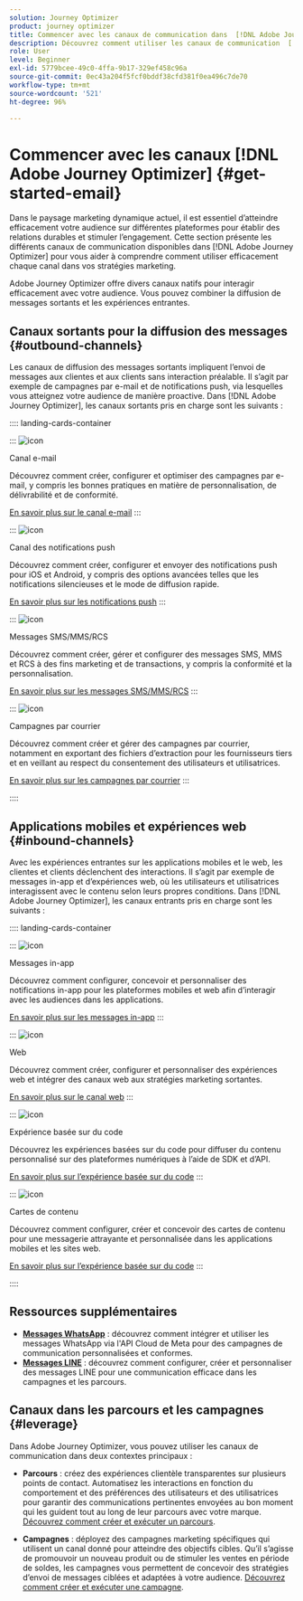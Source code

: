 ```yaml
---
solution: Journey Optimizer
product: journey optimizer
title: Commencer avec les canaux de communication dans  [!DNL Adobe Journey Optimizer]
description: Découvrez comment utiliser les canaux de communication  [!DNL Adobe Journey Optimizer] .
role: User
level: Beginner
exl-id: 5779bcee-49c0-4ffa-9b17-329ef458c96a
source-git-commit: 0ec43a204f5fcf0bddf38cfd381f0ea496c7de70
workflow-type: tm+mt
source-wordcount: '521'
ht-degree: 96%

---
```



# Commencer avec les canaux [!DNL Adobe Journey Optimizer] {#get-started-email}

Dans le paysage marketing dynamique actuel, il est essentiel d’atteindre efficacement votre audience sur différentes plateformes pour établir des relations durables et stimuler l’engagement. Cette section présente les différents canaux de communication disponibles dans [!DNL Adobe Journey Optimizer] pour vous aider à comprendre comment utiliser efficacement chaque canal dans vos stratégies marketing.

Adobe Journey Optimizer offre divers canaux natifs pour interagir efficacement avec votre audience. Vous pouvez combiner la diffusion de messages sortants et les expériences entrantes.

## Canaux sortants pour la diffusion des messages {#outbound-channels}

Les canaux de diffusion des messages sortants impliquent l’envoi de messages aux clientes et aux clients sans interaction préalable. Il s’agit par exemple de campagnes par e-mail et de notifications push, via lesquelles vous atteignez votre audience de manière proactive. Dans [!DNL Adobe Journey Optimizer], les canaux sortants pris en charge sont les suivants :

:::: landing-cards-container

:::
![icon](https://cdn.experienceleague.adobe.com/icons/envelope.svg)

Canal e-mail

Découvrez comment créer, configurer et optimiser des campagnes par e-mail, y compris les bonnes pratiques en matière de personnalisation, de délivrabilité et de conformité.

[En savoir plus sur le canal e-mail](../../rp_landing_pages/email-landing-page.md)
:::

:::
![icon](https://cdn.experienceleague.adobe.com/icons/bell.svg)

Canal des notifications push

Découvrez comment créer, configurer et envoyer des notifications push pour iOS et Android, y compris des options avancées telles que les notifications silencieuses et le mode de diffusion rapide.

[En savoir plus sur les notifications push](../../rp_landing_pages/push-landing-page.md)
:::

:::
![icon](https://cdn.experienceleague.adobe.com/icons/comment-dots.svg)

Messages SMS/MMS/RCS

Découvrez comment créer, gérer et configurer des messages SMS, MMS et RCS à des fins marketing et de transactions, y compris la conformité et la personnalisation.

[En savoir plus sur les messages SMS/MMS/RCS](../../rp_landing_pages/sms-landing-page.md)
:::

:::
![icon](https://cdn.experienceleague.adobe.com/icons/mail-bulk.svg)

Campagnes par courrier

Découvrez comment créer et gérer des campagnes par courrier, notamment en exportant des fichiers d’extraction pour les fournisseurs tiers et en veillant au respect du consentement des utilisateurs et utilisatrices.

[En savoir plus sur les campagnes par courrier](../../rp_landing_pages/direct-mail-landing-page.md)
:::

::::

## Applications mobiles et expériences web {#inbound-channels}

Avec les expériences entrantes sur les applications mobiles et le web, les clientes et clients déclenchent des interactions. Il s’agit par exemple de messages in-app et d’expériences web, où les utilisateurs et utilisatrices interagissent avec le contenu selon leurs propres conditions. Dans [!DNL Adobe Journey Optimizer], les canaux entrants pris en charge sont les suivants :

:::: landing-cards-container

:::
![icon](https://cdn.experienceleague.adobe.com/icons/mobile.svg)

Messages in-app

Découvrez comment configurer, concevoir et personnaliser des notifications in-app pour les plateformes mobiles et web afin d’interagir avec les audiences dans les applications.

[En savoir plus sur les messages in-app](../../rp_landing_pages/in-app-landing-page.md)
:::

:::
![icon](https://cdn.experienceleague.adobe.com/icons/globe.svg)

Web

Découvrez comment créer, configurer et personnaliser des expériences web et intégrer des canaux web aux stratégies marketing sortantes.

[En savoir plus sur le canal web](../../rp_landing_pages/web-landing-page.md)
:::

:::
![icon](https://cdn.experienceleague.adobe.com/icons/code.svg)

Expérience basée sur du code

Découvrez les expériences basées sur du code pour diffuser du contenu personnalisé sur des plateformes numériques à l’aide de SDK et d’API.

[En savoir plus sur l’expérience basée sur du code](../../rp_landing_pages/code-based-experience-landing-page.md)
:::

:::
![icon](https://cdn.experienceleague.adobe.com/icons/id-card.svg)

Cartes de contenu

Découvrez comment configurer, créer et concevoir des cartes de contenu pour une messagerie attrayante et personnalisée dans les applications mobiles et les sites web.

[En savoir plus sur l’expérience basée sur du code](../../rp_landing_pages/content-card-landing-page.md)
:::

::::


## Ressources supplémentaires

- **[Messages WhatsApp](../../rp_landing_pages/whatsapp-landing-page.md)** : découvrez comment intégrer et utiliser les messages WhatsApp via l&#39;API Cloud de Meta pour des campagnes de communication personnalisées et conformes.
- **[Messages LINE](../../rp_landing_pages/line-landing-page.md)** : découvrez comment configurer, créer et personnaliser des messages LINE pour une communication efficace dans les campagnes et les parcours.

## Canaux dans les parcours et les campagnes {#leverage}

Dans Adobe Journey Optimizer, vous pouvez utiliser les canaux de communication dans deux contextes principaux :

- **Parcours** : créez des expériences clientèle transparentes sur plusieurs points de contact. Automatisez les interactions en fonction du comportement et des préférences des utilisateurs et des utilisatrices pour garantir des communications pertinentes envoyées au bon moment qui les guident tout au long de leur parcours avec votre marque. [Découvrez comment créer et exécuter un parcours](../building-journeys/journey-gs.md).

- **Campagnes** : déployez des campagnes marketing spécifiques qui utilisent un canal donné pour atteindre des objectifs cibles. Qu’il s’agisse de promouvoir un nouveau produit ou de stimuler les ventes en période de soldes, les campagnes vous permettent de concevoir des stratégies d’envoi de messages ciblées et adaptées à votre audience. [Découvrez comment créer et exécuter une campagne](../campaigns/get-started-with-campaigns.md).
